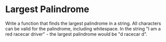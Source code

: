 # Largest Palindrome

Write a function that finds the largest palindrome in a string. All characters can be valid for the palindrome, including whitespace. In the string "I am a red racecar driver" - the largest palindrome would be "d racecar d".

